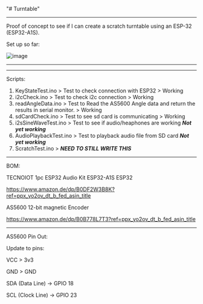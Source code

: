 "# Turntable" 
________________________________________________________________________________________________
Proof of concept to see if I can create a scratch turntable using an ESP-32 (ESP32-A1S).

Set up so far:

![image](https://github.com/user-attachments/assets/4c848ccb-5c22-4d47-b0ec-797f203da7e9)
________________________________________________________________________________________________

________________________________________________________________________________________________

Scripts:

1. KeyStateTest.ino > Test to check connection with ESP32 > Working
2. i2cCheck.ino > Test to check i2c connection > Working
3. readAngleData.ino > Test to Read the AS5600 Angle data and return the results in serial monitor. > Working
4. sdCardCheck.ino > Test to see sd card is communicating > Working
5. i2sSineWaveTest.ino > Test to see if audio/heaphones are working ***Not yet working***
6. AudioPlaybackTest.ino > Test to playback audio file from SD card ***Not yet working***
7. ScratchTest.ino > ***NEED TO STILL WRITE THIS***

________________________________________________________________________________________________


BOM:

TECNOIOT 1pc ESP32 Audio Kit ESP32-A1S ESP32

https://www.amazon.de/dp/B0DF2W3B8K?ref=ppx_yo2ov_dt_b_fed_asin_title

AS5600 12-bit magnetic Encoder

https://www.amazon.de/dp/B0B778L7T3?ref=ppx_yo2ov_dt_b_fed_asin_title

________________________________________________________________________________________________

AS5600 Pin Out:

Update to pins:

VCC > 3v3

GND > GND

SDA (Data Line) → GPIO 18

SCL (Clock Line) → GPIO 23

